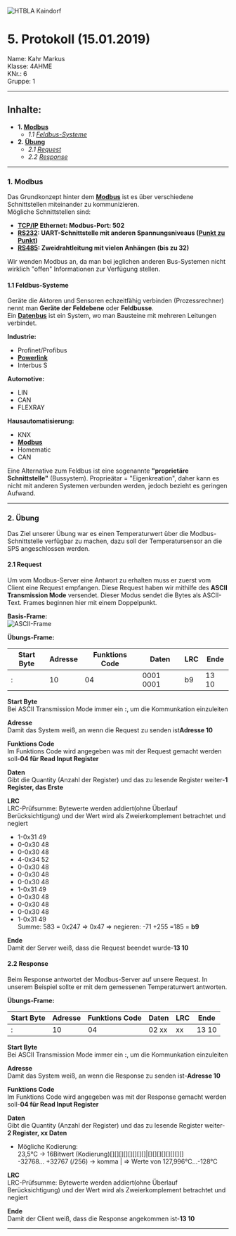 ![HTBLA Kaindorf](https://upload.wikimedia.org/wikipedia/commons/thumb/3/30/HTL_Kaindorf_Logo.svg/1200px-HTL_Kaindorf_Logo.svg.png)
# 5. Protokoll (15.01.2019)
Name: Kahr Markus  
Klasse: 4AHME  
KNr.: 6  
Gruppe: 1  
___

## Inhalte:  

* **1. [Modbus](#modbus)**  
  * *1.1 [Feldbus-Systeme](#feldbusse)*
* **2. [Übung](#übung)**
   * *2.1 [Request](#request)*  
   * *2.2 [Response](#response)*  
   
___
  <a name="modbus"></a>
### 1. Modbus 
Das Grundkonzept hinter dem **[Modbus]** ist es über verschiedene Schnittstellen miteinander zu kommunizieren.  
Mögliche Schnittstellen sind:  
* **[TCP/IP] Ethernet: Modbus-Port: 502**  
* **[RS232]: UART-Schnittstelle mit anderen Spannungsniveaus ([Punkt zu Punkt])**  
* **[RS485]: Zweidrahtleitung mit vielen Anhängen (bis zu 32)**  
  
Wir wenden Modbus an, da man bei jeglichen anderen Bus-Systemen nicht wirklich "offen" Informationen zur Verfügung stellen.
  

<a name="feldbusse"></a>
#### 1.1 Feldbus-Systeme
  Geräte die Aktoren und Sensoren echzeitfähig verbinden (Prozessrechner) nennt man **Geräte der Feldebene** oder **Feldbusse**.   
  Ein **[Datenbus]** ist ein System, wo man Bausteine mit mehreren Leitungen verbindet.  
    
  **Industrie:**  
  * Profinet/Profibus  
  * **[Powerlink]**  
  * Interbus S  
  
  **Automotive:** 
  * LIN  
  * CAN  
  * FLEXRAY  
  
  **Hausautomatisierung:**  
  * KNX  
  * **[Modbus]**  
  * Homematic  
  * CAN  
  
Eine Alternative zum Feldbus ist eine sogenannte **"proprietäre Schnittstelle"** (Bussystem). Proprieätar = "Eigenkreation", daher kann es nicht mit anderen Systemen verbunden werden, jedoch bezieht es geringen Aufwand.
  
___
<a name="übung"></a>
### 2. Übung
Das Ziel unserer Übung war es einen Temperaturwert über die Modbus-Schnittstelle verfügbar zu machen, dazu soll der Temperatursensor an die SPS angeschlossen werden.  

<a name="request"></a>
#### 2.1 Request
Um vom Modbus-Server eine Antwort zu erhalten muss er zuerst vom Client eine Request empfangen. Diese Request haben wir mithilfe des **ASCII Transmission Mode** versendet. Dieser Modus sendet die Bytes als ASCII-Text. Frames beginnen hier mit einem Doppelpunkt.  
  
**Basis-Frame:**  
![ASCII-Frame](https://github.com/HTLMechatronics/m15-la1-sx/blob/kahmam15/ASCII-Frame.png)  
  
**Übungs-Frame:**

Start Byte|Adresse|Funktions Code|Daten|LRC|Ende
-|-|-|-|-|-
:|10|04|0001 0001|b9|13 10

**Start Byte**  
Bei ASCII Transmission Mode immer ein **:**, um die Kommunkation einzuleiten
  
**Adresse**  
Damit das System weiß, an wenn die Request zu senden ist**Adresse 10**
  
**Funktions Code**  
Im Funktions Code wird angegeben was mit der Request gemacht werden soll-**04 für Read Input Register**
  
**Daten**  
Gibt die Quantity (Anzahl der Register) und das zu lesende Register weiter-**1 Register, das Erste**

**LRC**  
LRC-Prüfsumme: Bytewerte werden addiert(ohne Überlauf Berücksichtigung) und der Wert wird als Zweierkomplement betrachtet und negiert
* 1-0x31	49  
* 0-0x30	48  
* 0-0x30	48  
* 4-0x34	52  
* 0-0x30	48  
* 0-0x30	48  
* 0-0x30	48  
* 1-0x31	49  
* 0-0x30	48  
* 0-0x30	48  
* 0-0x30	48  
* 1-0x31	49  
Summe: 583 = 0x247 => 0x47 => negieren: -71 +255 =185 = **b9**
  
**Ende**  
Damit der Server weiß, dass die Request beendet wurde-**13 10**
  
  
    
<a name="response"></a>
#### 2.2 Response
Beim Response antwortet der Modbus-Server auf unsere Request. In unserem Beispiel sollte er mit dem gemessenen Temperaturwert antworten.
  
**Übungs-Frame:**

Start Byte|Adresse|Funktions Code|Daten|LRC|Ende
-|-|-|-|-|-
:|10|04|02 xx|xx|13 10

**Start Byte**  
Bei ASCII Transmission Mode immer ein **:**, um die Kommunkation einzuleiten
  
**Adresse**  
Damit das System weiß, an wenn die Response zu senden ist-**Adresse 10**
  
**Funktions Code**  
Im Funktions Code wird angegeben was mit der Response gemacht werden soll-**04 für Read Input Register**
  
**Daten**  
Gibt die Quantity (Anzahl der Register) und das zu lesende Register weiter-**2 Register, xx Daten**  
* Mögliche Kodierung:  
23,5°C -> 16Bitwert (Kodierung)[][][][][][][][]|[][][][][][][][]  
-32768… +32767 (/256) -> komma | => Werte von 127,996°C…-128°C
  
**LRC**  
LRC-Prüfsumme: Bytewerte werden addiert(ohne Überlauf Berücksichtigung) und der Wert wird als Zweierkomplement betrachtet und negiert
  
**Ende**  
Damit der Client weiß, dass die Response angekommen ist-**13 10**
  
___



[RS232]: https://de.wikipedia.org/wiki/RS-232
[RS485]: https://de.wikipedia.org/wiki/EIA-485
[TCP/IP]: https://de.wikipedia.org/wiki/Transmission_Control_Protocol/Internet_Protocol
[Modbus]: https://de.wikipedia.org/wiki/Modbus
[Datenbus]: https://de.wikipedia.org/wiki/Bus_(Datenverarbeitung)
[Powerlink]: https://de.wikipedia.org/wiki/Bus_(Datenverarbeitung)
[Punkt zu Punkt]: https://www.itwissen.info/Punkt-zu-Punkt-Verbindung-PzP-point-to-point-P2P.html
